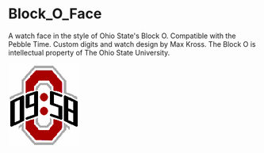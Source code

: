 # Block_O_Face
A watch face in the style of Ohio State's Block O. Compatible with the Pebble Time. Custom digits and watch design by Max Kross. The Block O is intellectual property of The Ohio State University.

![Watchface picture](https://github.com/maxkross/Block_O_Face/blob/master/Screenshot%20color.png)
